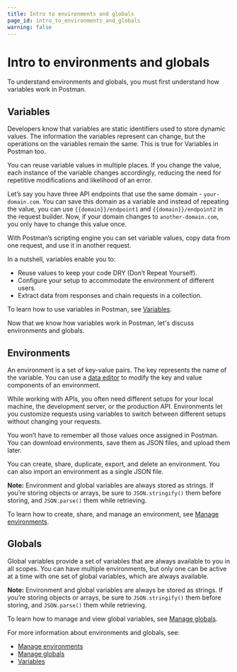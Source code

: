 ```yaml
---
title: Intro to environments and globals
page_id: intro_to_environments_and_globals
warning: false
---
```


# Intro to environments and globals

To understand environments and globals, you must first understand how variables work in Postman.

## Variables

Developers know that variables are static identifiers used to store dynamic values. The information the variables represent can change, but the operations on the variables remain the same. This is true for Variables in Postman too.

You can reuse variable values in multiple places. If you change the value, each instance of the variable changes accordingly, reducing the need for repetitive modifications and likelihood of an error.

Let’s say you have three API endpoints that use the same domain - `your-domain.com`. You can save this domain as a variable and instead of repeating the value, you can use `{{domain}}/endpoint1` and `{{domain}}/endpoint2` in the request builder. Now, if your domain changes to `another-domain.com`, you only have to change this value once.

With Postman’s scripting engine you can set variable values, copy data from one request, and use it in another request.

In a nutshell, variables enable you to:

* Reuse values to keep your code DRY \(Don’t Repeat Yourself\).
* Configure your setup to accommodate the environment of different users.
* Extract data from responses and chain requests in a collection.

To learn how to use variables in Postman, see [Variables](/postman/environments_and_globals/variables.md).

Now that we know how variables work in Postman, let's discuss environments and globals.

## Environments

An environment is a set of key-value pairs. The key represents the name of the variable. You can use a [data editor](https://github.com/kaustavdm/postman-docs-test/tree/b9c2cefa916197b408de633b2ecb1d256acf0a06/docs/postman/launching_postman/navigating_postman/README.md#data-editor) to modify the key and value components of an environment.

While working with APIs, you often need different setups for your local machine, the development server, or the production API. Environments let you customize requests using variables to switch between different setups without changing your requests.

You won’t have to remember all those values once assigned in Postman. You can download environments, save them as JSON files, and upload them later.

You can create, share, duplicate, export, and delete an environment. You can also import an environment as a single JSON file.

**Note:** Environment and global variables are always stored as strings. If you’re storing objects or arrays, be sure to `JSON.stringify()` them before storing, and `JSON.parse()` them while retrieving.

To learn how to create, share, and manage an environment, see [Manage environments](/postman/environments_and_globals/manage_environments.md).

## Globals

Global variables provide a set of variables that are always available to you in all scopes. You can have multiple environments, but only one can be active at a time with one set of global variables, which are always available.

**Note:** Environment and global variables are always be stored as strings. If you’re storing objects or arrays, be sure to `JSON.stringify()` them before storing, and `JSON.parse()` them while retrieving.

To learn how to manage and view global variables, see [Manage globals](/postman/environments_and_globals/manage_globals.md).

For more information about environments and globals, see:

* [Manage environments](/postman/environments_and_globals/manage_environments.md)
* [Manage globals](/postman/environments_and_globals/manage_globals.md)
* [Variables](/postman/environments_and_globals/variables.md)

